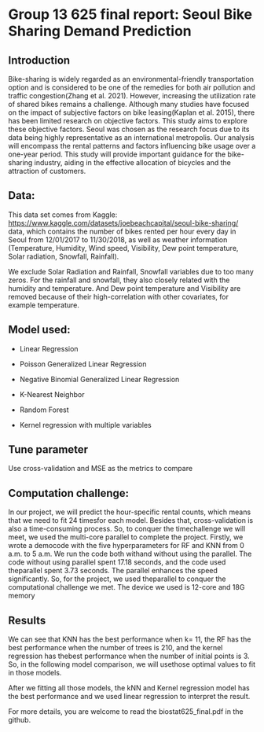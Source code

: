 # Group 13 625 final report: Seoul Bike Sharing Demand Prediction

## Introduction

Bike-sharing is widely regarded as an environmental-friendly transportation option and is considered to be one of the remedies for both air pollution and traffic congestion(Zhang et al. 2021). However, increasing the utilization rate of shared bikes remains a challenge. Although many studies have focused on the impact of subjective factors on bike leasing(Kaplan et al. 2015), there has been limited research on objective factors. This study aims to explore these objective factors. Seoul was chosen as the research focus due to its data being highly representative as an international metropolis. Our analysis will encompass the rental patterns and factors influencing bike usage over a one-year period. This study will provide important guidance for the bike-sharing industry, aiding in the effective allocation of bicycles and the attraction of customers.


## Data:

This data set comes from Kaggle: https://www.kaggle.com/datasets/joebeachcapital/seoul-bike-sharing/ data, which contains the number of bikes rented per hour every day in Seoul from 12/01/2017 to 11/30/2018, as well as weather information (Temperature, Humidity, Wind speed, Visibility, Dew point temperature, Solar radiation, Snowfall, Rainfall).

We exclude Solar Radiation and Rainfall, Snowfall variables due to too many zeros. For the rainfall and snowfall, they also closely related with the humidity and temperature. And Dew point temperature and Visibility are removed because of their high-correlation with other covariates, for example temperature.


## Model used:


* Linear Regression

* Poisson Generalized Linear Regression

* Negative Binomial Generalized Linear Regression

* K-Nearest Neighbor

* Random Forest

* Kernel regression with multiple variables

## Tune parameter

Use cross-validation and MSE as the metrics to compare

## Computation challenge:

In our project, we will predict the hour-specific rental counts, which means that we need to fit 24 timesfor each model. Besides that, cross-validation is also a time-consuming process. So, to conquer the timechallenge we will meet, we used the multi-core parallel to complete the project. Firstly, we wrote a democode with the five hyperparameters for RF and KNN from 0 a.m. to 5 a.m. We run the code both withand without using the parallel. The code without using parallel spent 17.18 seconds, and the code used theparallel spent 3.73 seconds. The parallel enhances the speed significantly. So, for the project, we used theparallel to conquer the computational challenge we met. The device we used is 12-core and 18G memory

## Results

We can see that KNN has the best performance when k= 11, the RF has the best performance when the number of trees is 210, and the kernel regression has thebest performance when the number of initial points is 3. So, in the following model comparison, we will usethose optimal values to fit in those models.

After we fitting all those models, the kNN and Kernel regression model has the best performance and we used linear regression to interpret the result.

For more details, you are welcome to read the biostat625_final.pdf in the github.
